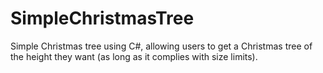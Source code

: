 # SimpleChristmasTree

Simple Christmas tree using C#, allowing users to get a Christmas tree of the height they want (as long as it complies with size limits).
